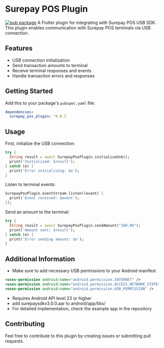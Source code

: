 # Surepay POS Plugin

[![pub package](https://img.shields.io/pub/v/custom_widgets_2.svg)](https://pub.dev/packages/surepay_pos_plugin)
A Flutter plugin for integrating with Surepay POS USB SDK. This plugin enables communication with Surepay POS terminals via USB connection.

## Features

* USB connection initialization
* Send transaction amounts to terminal
* Receive terminal responses and events
* Handle transaction errors and responses

## Getting Started

Add this to your package's `pubspec.yaml` file:

```yaml
dependencies:
  surepay_pos_plugin: ^0.0.2
```

## Usage

First, initialize the USB connection:

```dart
try {
  String result = await SurepayPosPlugin.initializeUsb();
  print('Initialized: $result');
} catch (e) {
  print('Error initializing: $e');
}
```

Listen to terminal events:

```dart
SurepayPosPlugin.eventStream.listen((event) {
  print('Event received: $event');
});
```

Send an amount to the terminal:

```dart
try {
  String result = await SurepayPosPlugin.sendAmount("100.00");
  print('Amount sent: $result');
} catch (e) {
  print('Error sending amount: $e');
}
```

## Additional Information

* Make sure to add necessary USB permissions to your Android manifest

```XML
<uses-permission android:name="android.permission.INTERNET" />
<uses-permission android:name="android.permission.ACCESS_NETWORK_STATE" />
<uses-permission android:name="android.permission.USB_PERMISSION" />
```
* Requires Android API level 23 or higher
* add surepaysdkv3.0.0.aar to android/app/libs/
* For detailed implementation, check the example app in the repository

## Contributing

Feel free to contribute to this plugin by creating issues or submitting pull requests.